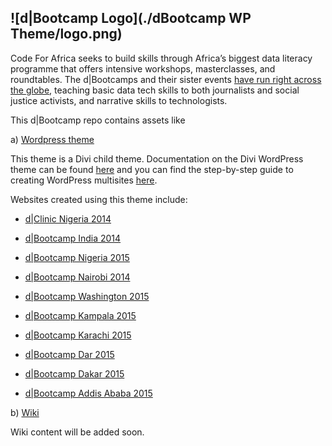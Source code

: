 ![d|Bootcamp Logo](./dBootcamp WP Theme/logo.png)
------------------------------

Code For Africa seeks to build skills through Africa’s biggest data literacy programme that offers intensive workshops, masterclasses, and roundtables. The d|Bootcamps and their sister events [have run right across the globe](https://callmealien.cartodb.com/viz/f0d44f26-24c3-11e5-a9a0-0e0c41326911/embed_map), teaching basic data tech skills to both journalists and social justice activists, and narrative skills to technologists.


This d|Bootcamp repo contains assets like

a) [Wordpress theme](./dBootcamp%20WP%20Theme)

This theme is a Divi child theme. Documentation on the Divi WordPress theme can be found [here](http://www.elegantthemes.com/gallery/divi/) and you can find the step-by-step guide to creating WordPress multisites [here](http://www.elegantthemes.com/blog/resources/the-complete-guide-to-creating-a-wordpress-multisite-installation).

Websites created using this theme include:

- [d|Clinic Nigeria 2014](http://dclinic.dbootcamp.org)

- [d|Bootcamp India 2014](http://delhi.dbootcamp.org) 

- [d|Bootcamp Nigeria 2015](http://nigeria.dbootcamp.org)

- [d|Bootcamp Nairobi 2014](http://nairobi.dbootcamp.org)

- [d|Bootcamp Washington 2015](http://washington.dbootcamp.org)

- [d|Bootcamp Kampala 2015](http://kampala.dbootcamp.org)

- [d|Bootcamp Karachi 2015 ](http://karachi.dbootcamp.org)

- [d|Bootcamp Dar 2015 ](http://tanzania.dbootcamp.org)

- [d|Bootcamp Dakar 2015 ](http://senegal.dbootcamp.org) 

- [d|Bootcamp Addis Ababa 2015 ](http://ethiopia.dbootcamp.org)



b) [Wiki](https://github.com/CodeForAfrica/dBootcamps/wiki)

Wiki content will be added soon.



